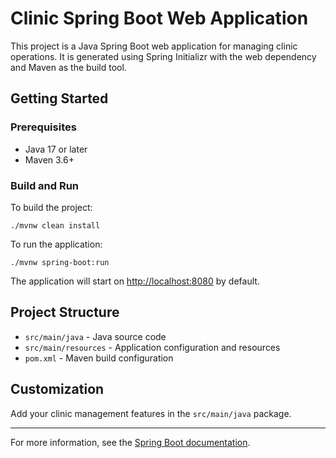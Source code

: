 # Clinic Spring Boot Web Application

This project is a Java Spring Boot web application for managing clinic operations. It is generated using Spring Initializr with the web dependency and Maven as the build tool.

## Getting Started

### Prerequisites
- Java 17 or later
- Maven 3.6+

### Build and Run

To build the project:

```
./mvnw clean install
```

To run the application:

```
./mvnw spring-boot:run
```

The application will start on [http://localhost:8080](http://localhost:8080) by default.

## Project Structure
- `src/main/java` - Java source code
- `src/main/resources` - Application configuration and resources
- `pom.xml` - Maven build configuration

## Customization
Add your clinic management features in the `src/main/java` package.

---

For more information, see the [Spring Boot documentation](https://spring.io/projects/spring-boot).
